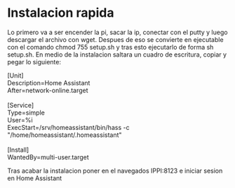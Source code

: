 # Instalacion rapida 

Lo primero va a ser encender la pi, sacar la ip, conectar con el putty y luego descargar el archivo con wget. Despues de eso se convierte en ejecutable con el
comando chmod 755 setup.sh y tras esto ejecutarlo de forma sh setup.sh. En medio de la instalacion saltara un cuadro de escritura, copiar y pegar lo siguiente:

[Unit] <br/> Description=Home Assistant <br/> After=network-online.target <br/> <br/> [Service] <br/> Type=simple <br/> User=%i <br/> ExecStart=/srv/homeassistant/bin/hass -c "/home/homeassistant/.homeassistant" <br/> <br/> [Install] <br/> WantedBy=multi-user.target
 
Tras acabar la instalacion poner en el navegados IPPI:8123 e iniciar sesion en Home Assistant

